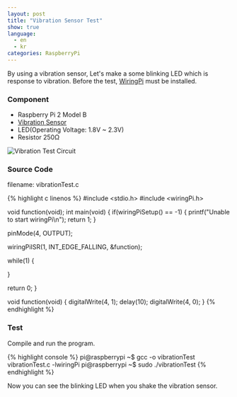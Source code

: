 ```yaml
---
layout: post
title: "Vibration Sensor Test"
show: true
language:
  - en
  - kr
categories: RaspberryPi
---
```


By using a vibration sensor, Let's make a some blinking LED which is response to vibration. Before the test, [WiringPi]({{site.url}}/raspberrypi/2016/05/20/wiringPi-installation-en.html) must be installed. 

### Component

* Raspberry Pi 2 Model B
* [Vibration Sensor](https://www.dfrobot.com/wiki/index.php/DFRobot_Digital_Vibration_Sensor_V2_SKU:DFR0027)
* LED(Operating Voltage: 1.8V ~ 2.3V)
* Resistor 250Ω

![Vibration Test Circuit]({{site.url}}/images/rpi_vibration_test.png)

### Source Code

filename: vibrationTest.c

{% highlight c linenos %}
#include <stdio.h>
#include <wiringPi.h>

void function(void);
int main(void)
{
  if(wiringPiSetup() == -1)
  {
    printf("Unable to start wiringPi\n");
    return 1;
  }

  pinMode(4, OUTPUT);

  wiringPiISR(1, INT_EDGE_FALLING, &function);

  while(1)
  {

  }

  return 0;
}

void function(void)
{
  digitalWrite(4, 1);
  delay(10);
  digitalWrite(4, 0);
}
{% endhighlight %}

### Test

Compile and run the program.

{% highlight console %}
pi@raspberrypi ~$ gcc -o vibrationTest vibrationTest.c -lwiringPi
pi@raspberrypi ~$ sudo ./vibrationTest
{% endhighlight %}

Now you can see the blinking LED when you shake the vibration sensor.
